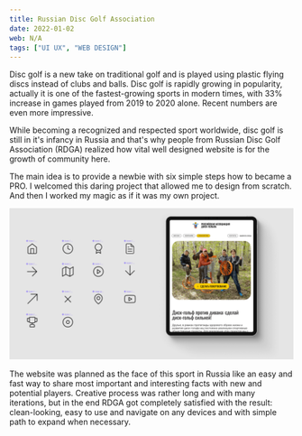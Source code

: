 ```yaml
---
title: Russian Disc Golf Association
date: 2022-01-02
web: N/A
tags: ["UI UX", "WEB DESIGN"]
---
```


Disc golf is a new take on traditional golf and is played using plastic flying discs instead of clubs and balls. Disc golf is rapidly growing in popularity, actually it is one of the fastest-growing sports in modern times, with 33% increase in games played from 2019 to 2020 alone. Recent numbers are even more impressive.



While becoming a recognized and respected sport worldwide, disc golf is still in it's infancy in Russia and that's why people from Russian Disc Golf Association (RDGA) realized how vital well designed website is for the growth of community here.



The main idea is to provide a newbie with six simple steps how to became a PRO.
I welcomed this daring project that allowed me to design from scratch. And then I worked my magic as if it was my own project.

![3-rdga-desktop@2x](3-rdga-desktop@2x.png)

The website was planned as the face of this sport in Russia like  an easy and fast way to share most important and interesting facts with new and potential players. Creative process was rather long and with many iterations, but in the end RDGA got completely satisfied with the result: clean-looking, easy to use and navigate on any devices and with simple path to expand when necessary.
